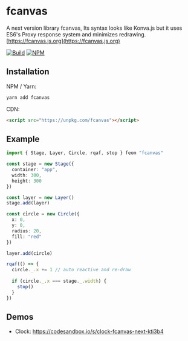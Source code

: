 # fcanvas

A next version library fcanvas, Its syntax looks like Konva.js but it uses ES6's Proxy response system and minimizes redrawing.
[https://fcanvas.js.org](https://fcanvas.js.org)

[![Build](https://github.com/tachibana-shin/fcanvas-next/actions/workflows/docs.yml/badge.svg)](https://github.com/tachibana-shin/fcanvas-next/actions/workflows/docs.yml)
[![NPM](https://badge.fury.io/js/fcanvas.svg)](http://badge.fury.io/js/fcanvas)

## Installation

NPM / Yarn:

```bash
yarn add fcanvas
```

CDN:

```html
<script src="https://unpkg.com/fcanvas"></script>
```

## Example

```ts
import { Stage, Layer, Circle, rqaf, stop } feom "fcanvas"

const stage = new Stage({
  container: "app",
  width: 300,
  height: 300
})

const layer = new Layer()
stage.add(layer)

const cỉrcle = new Circle({
  x: 0,
  y: 0,
  radius: 20,
  fill: "red"
})

layer.add(circle)

rqaf(() => {
  circle._.x += 1 // auto reactive and re-draw
  
  if (circle._.x === stage._.width) {
    stop()
  }
})
```

## Demos
- Clock: https://codesandbox.io/s/clock-fcanvas-next-kti3b4
